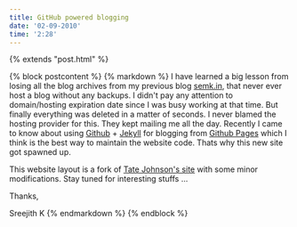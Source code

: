 ```yaml
---
title: GitHub powered blogging
date: '02-09-2010'
time: '2:28'
---
```

{% extends "post.html" %}

{% block postcontent %}
{% markdown %}
I have learned a big lesson from losing all the blog archives from my previous blog [semk.in](http://semk.in), that never ever host a blog without any backups. I didn't pay any attention to domain/hosting expiration date since I was busy working at that time. But finally everything was deleted in a matter of seconds. I never blamed the hosting provider for this. They kept mailing me all the day. Recently I came to know about using [Github](http://github.om) + [Jekyll](http://github.com/mojombo/jekyll) for blogging from [Github Pages](http://pages.github.com/) which I think is the best way to maintain the website code. Thats why this new site got spawned up. 

This website layout is a fork of [Tate Johnson's site](http://tatey.com) with some minor modifications. Stay tuned for interesting stuffs ...

Thanks,

Sreejith K
{% endmarkdown %}
{% endblock %}